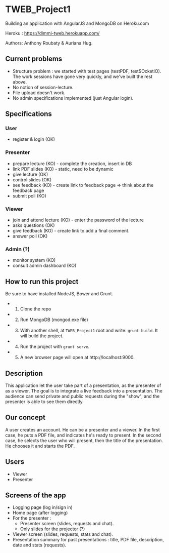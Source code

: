 TWEB_Project1
=============
Building an application with AngularJS and MongoDB on Heroku.com

Heroku : https://dimmi-tweb.herokuapp.com/

Authors: Anthony Roubaty & Auriana Hug.

## Current problems
- Structure problem : we started with test pages (testPDF, testSOcketIO). The work sessions have gone very quickly, and we've built the rest above.
- No notion of session-lecture.
- File upload doesn't work.
- No admin specifications implemented (just Angular login).

## Specifications 
### User
- register & login (OK)

### Presenter
- prepare lecture (KO) - complete the creation, insert in DB
- link PDF slides (KO) - static, need to be dynamic
- give lecture (OK)
- control slides (OK)
- see feedback (KO) - create link to feedback page => think about the feedback page
- submit poll (KO) 

### Viewer
- join and attend lecture (KO) - enter the password of the lecture
- asks questions (OK) 
- give feedback (KO) - create link to add a final comment.
- answer poll (OK) 

### Admin (?)
- monitor system (KO)
- consult admin dashboard (KO)

## How to run this project
Be sure to have installed NodeJS, Bower and Grunt.
- 1. Clone the repo
- 2. Run MongoDB (mongod.exe file)
- 3. With another shell, at `TWEB_Project1` root and write: `grunt build`. It will build the project.
- 4. Run the project with `grunt serve`.
- 5. A new browser page will open at http://localhost:9000.

## Description
This application let the user take part of a presentation, as the presenter of as a viewer.
The goal is to integrate a live feedback into a presentation. The audience can send private and public requests during
the "show", and the presenter is able to see them directly.

## Our concept
A user creates an account. He can be a presenter and a viewer. 
In the first case, he puts a PDF file, and indicates he's ready to present.
In the second case, he selects the user who will present, then the title of the presentation. He chooses it and starts the PDF.

## Users
- Viewer
- Presenter

## Screens of the app
- Logging page (log in/sign in)
- Home page (after logging)
- For the presenter :
	- Presenter screen (slides, requests and chat).
	- Only slides for the projector (?)
- Viewer screen (slides, requests, stats and chat).
- Presentation summary for past presentations : title, PDF file, description, date and stats (requests).
